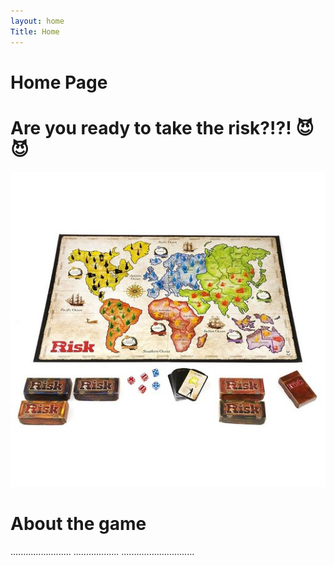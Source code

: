 ```yaml
---
layout: home
Title: Home
---
```

# Home Page

# Are you ready to take the risk?!?! :smiling_imp::smiling_imp:
![alt text](Risk-Image-For-Website.jpg)

# About the game
[comment]: <> (we will use tis section to promote the game)
........................
..................
.............................


